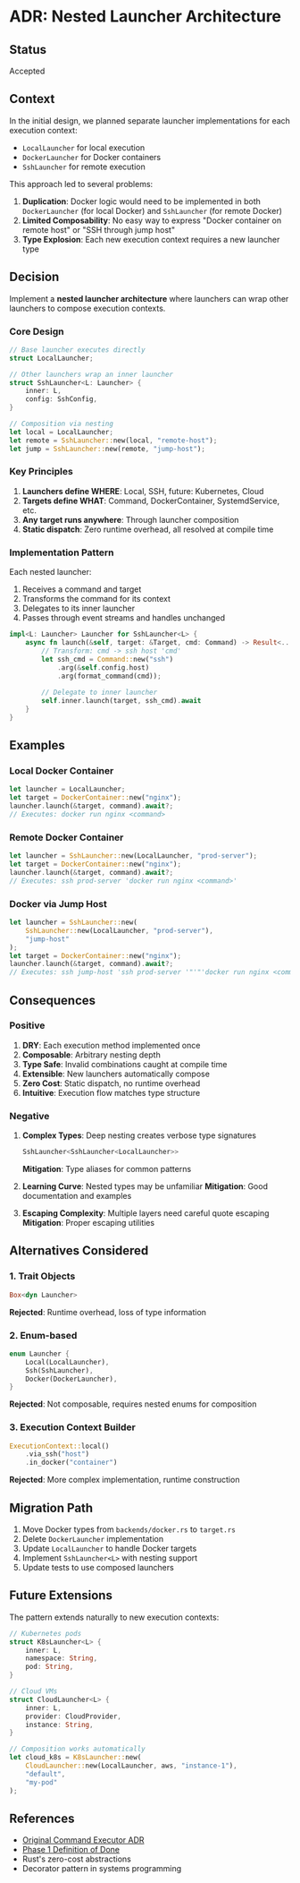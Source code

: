 # ADR: Nested Launcher Architecture

## Status
Accepted

## Context

In the initial design, we planned separate launcher implementations for each execution context:
- `LocalLauncher` for local execution
- `DockerLauncher` for Docker containers
- `SshLauncher` for remote execution

This approach led to several problems:
1. **Duplication**: Docker logic would need to be implemented in both `DockerLauncher` (for local Docker) and `SshLauncher` (for remote Docker)
2. **Limited Composability**: No easy way to express "Docker container on remote host" or "SSH through jump host"
3. **Type Explosion**: Each new execution context requires a new launcher type

## Decision

Implement a **nested launcher architecture** where launchers can wrap other launchers to compose execution contexts.

### Core Design

```rust
// Base launcher executes directly
struct LocalLauncher;

// Other launchers wrap an inner launcher
struct SshLauncher<L: Launcher> {
    inner: L,
    config: SshConfig,
}

// Composition via nesting
let local = LocalLauncher;
let remote = SshLauncher::new(local, "remote-host");
let jump = SshLauncher::new(remote, "jump-host");
```

### Key Principles

1. **Launchers define WHERE**: Local, SSH, future: Kubernetes, Cloud
2. **Targets define WHAT**: Command, DockerContainer, SystemdService, etc.
3. **Any target runs anywhere**: Through launcher composition
4. **Static dispatch**: Zero runtime overhead, all resolved at compile time

### Implementation Pattern

Each nested launcher:
1. Receives a command and target
2. Transforms the command for its context
3. Delegates to its inner launcher
4. Passes through event streams and handles unchanged

```rust
impl<L: Launcher> Launcher for SshLauncher<L> {
    async fn launch(&self, target: &Target, cmd: Command) -> Result<...> {
        // Transform: cmd -> ssh host 'cmd'
        let ssh_cmd = Command::new("ssh")
            .arg(&self.config.host)
            .arg(format_command(cmd));
            
        // Delegate to inner launcher
        self.inner.launch(target, ssh_cmd).await
    }
}
```

## Examples

### Local Docker Container
```rust
let launcher = LocalLauncher;
let target = DockerContainer::new("nginx");
launcher.launch(&target, command).await?;
// Executes: docker run nginx <command>
```

### Remote Docker Container
```rust
let launcher = SshLauncher::new(LocalLauncher, "prod-server");
let target = DockerContainer::new("nginx");
launcher.launch(&target, command).await?;
// Executes: ssh prod-server 'docker run nginx <command>'
```

### Docker via Jump Host
```rust
let launcher = SshLauncher::new(
    SshLauncher::new(LocalLauncher, "prod-server"),
    "jump-host"
);
let target = DockerContainer::new("nginx");
launcher.launch(&target, command).await?;
// Executes: ssh jump-host 'ssh prod-server '"'"'docker run nginx <command>'"'"''
```

## Consequences

### Positive

1. **DRY**: Each execution method implemented once
2. **Composable**: Arbitrary nesting depth
3. **Type Safe**: Invalid combinations caught at compile time
4. **Extensible**: New launchers automatically compose
5. **Zero Cost**: Static dispatch, no runtime overhead
6. **Intuitive**: Execution flow matches type structure

### Negative

1. **Complex Types**: Deep nesting creates verbose type signatures
   ```rust
   SshLauncher<SshLauncher<LocalLauncher>>
   ```
   **Mitigation**: Type aliases for common patterns

2. **Learning Curve**: Nested types may be unfamiliar
   **Mitigation**: Good documentation and examples

3. **Escaping Complexity**: Multiple layers need careful quote escaping
   **Mitigation**: Proper escaping utilities

## Alternatives Considered

### 1. Trait Objects
```rust
Box<dyn Launcher>
```
**Rejected**: Runtime overhead, loss of type information

### 2. Enum-based
```rust
enum Launcher {
    Local(LocalLauncher),
    Ssh(SshLauncher),
    Docker(DockerLauncher),
}
```
**Rejected**: Not composable, requires nested enums for composition

### 3. Execution Context Builder
```rust
ExecutionContext::local()
    .via_ssh("host")
    .in_docker("container")
```
**Rejected**: More complex implementation, runtime construction

## Migration Path

1. Move Docker types from `backends/docker.rs` to `target.rs`
2. Delete `DockerLauncher` implementation
3. Update `LocalLauncher` to handle Docker targets
4. Implement `SshLauncher<L>` with nesting support
5. Update tests to use composed launchers

## Future Extensions

The pattern extends naturally to new execution contexts:

```rust
// Kubernetes pods
struct K8sLauncher<L> {
    inner: L,
    namespace: String,
    pod: String,
}

// Cloud VMs  
struct CloudLauncher<L> {
    inner: L,
    provider: CloudProvider,
    instance: String,
}

// Composition works automatically
let cloud_k8s = K8sLauncher::new(
    CloudLauncher::new(LocalLauncher, aws, "instance-1"),
    "default",
    "my-pod"
);
```

## References

- [Original Command Executor ADR](./adr-command-executor.md)
- [Phase 1 Definition of Done](./phase1-definition-of-done.md)
- Rust's zero-cost abstractions
- Decorator pattern in systems programming